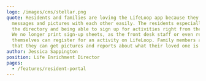 ```yaml
---
logo: /images/cms/stellar.png
quote: Residents and families are loving the LifeLoop app because they can share
  messages and pictures with each other easily. The residents especially love
  the directory and being able to sign up for activities right from their phone.
  We no longer print sign-up sheets, as the front desk staff or even residents
  themselves can register for an activity on LifeLoop. Family members also love
  that they can get pictures and reports about what their loved one is doing.
author: Jessica Sappington
position: Life Enrichment Director
pages:
  - /features/resident-portal
---
```

